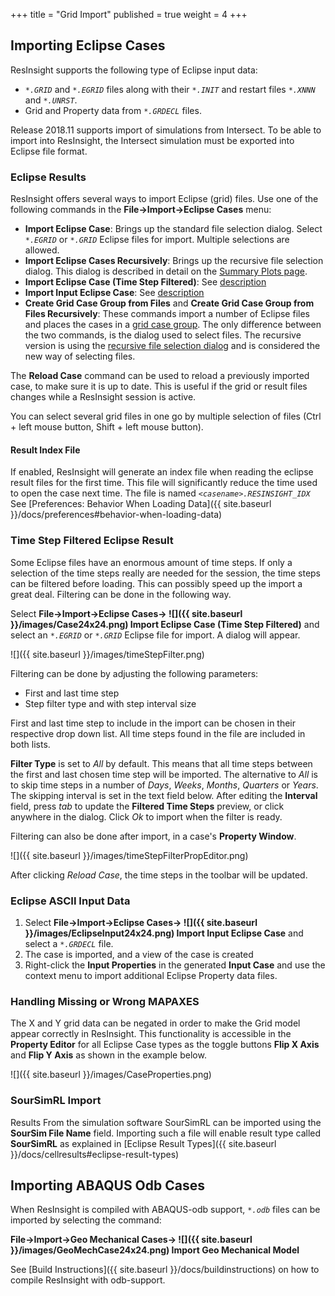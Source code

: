+++
title = "Grid Import"
published = true
weight = 4
+++

## Importing Eclipse Cases 
ResInsight supports the following type of Eclipse input data:

- _`*.GRID`_ and _`*.EGRID`_ files along with their _`*.INIT`_ and restart files _`*.XNNN`_ and _`*.UNRST`_. 
- Grid and Property data from  _`*.GRDECL`_ files.

<div class="note">
Release 2018.11 supports import of simulations from Intersect. To be able to import into ResInsight, the Intersect simulation must be exported into Eclipse file format.
</div>

### Eclipse Results
ResInsight offers several ways to import Eclipse (grid) files. Use one of the following commands in the **File->Import->Eclipse Cases** menu:
- **Import Eclipse Case**: Brings up the standard file selection dialog. Select _`*.EGRID`_ or _`*.GRID`_ Eclipse files for import. Multiple selections are allowed.
- **Import Eclipse Cases Recursively**: Brings up the recursive file selection dialog. This dialog is described in detail on the [Summary Plots page]({{site.baseurl}}/docs/summaryplots/#recursive-summary-file-import).
- **Import Eclipse Case (Time Step Filtered)**: See [description](#time-step-filtered-eclipse-result)
- **Import Input Eclipse Case**: See [description](#eclipse-ascii-input-data)
- **Create Grid Case Group from Files** and **Create Grid Case Group from Files Recursively**: These commands import a number of Eclipse files and places the cases in a [grid case group]({{site.baseurl}}/docs/casegroupsandstatistics/#creating-grid-case-groups). The only difference between the two commands, is the dialog used to select files. The recursive version is using the [recursive file selection dialog]({{site.baseurl}}/docs/summaryplots/#recursive-summary-file-import) and is considered the new way of selecting files.

The **Reload Case** command can be used to reload a previously imported case, to make sure it is up to date. This is useful if the grid or result files changes while a ResInsight session is active.

<div class="note">
You can select several grid files in one go by multiple selection of files (Ctrl + left mouse button, Shift + left mouse button). 
</div>

#### Result Index File

If enabled, ResInsight will generate an index file when reading the eclipse result files for the first time. This file will significantly reduce the time used to open the case next time. The file is named _`<casename>.RESINSIGHT_IDX`_
See [Preferences: Behavior When Loading Data]({{ site.baseurl }}/docs/preferences#behavior-when-loading-data)

### Time Step Filtered Eclipse Result
Some Eclipse files have an enormous amount of time steps. If only a selection of the time steps really are needed for the session, the time steps can be filtered before loading. This can possibly speed up the import a great deal. Filtering can be done in the following way.

Select **File->Import->Eclipse Cases-> ![]({{ site.baseurl }}/images/Case24x24.png) Import Eclipse Case (Time Step Filtered)** and select an _`*.EGRID`_ or _`*.GRID`_ Eclipse file for import. A dialog will appear.

![]({{ site.baseurl }}/images/timeStepFilter.png)

Filtering can be done by adjusting the following parameters:
* First and last time step
* Step filter type and with step interval size 

First and last time step to include in the import can be chosen in their respective drop down list. All time steps found in the file are included in both lists.

**Filter Type** is set to *All* by default. This means that all time steps between the first and last chosen time step will be imported. The alternative to *All* is to skip time steps in a number of *Days*, *Weeks*, *Months*, *Quarters* or *Years*. The skipping interval is set in the text field below. After editing the **Interval** field, press *tab* to update the **Filtered Time Steps** preview, or click anywhere in the dialog. Click *Ok* to import when the filter is ready.

Filtering can also be done after import, in a case's **Property Window**.

![]({{ site.baseurl }}/images/timeStepFilterPropEditor.png)

After clicking *Reload Case*, the time steps in the toolbar will be updated.

### Eclipse ASCII Input Data
1. Select **File->Import->Eclipse Cases-> ![]({{ site.baseurl }}/images/EclipseInput24x24.png) Import Input Eclipse Case** and select a _`*.GRDECL`_ file.
2. The case is imported, and a view of the case is created
3. Right-click the **Input Properties** in the generated **Input Case** and use the context menu to import additional Eclipse Property data files.

### Handling Missing or Wrong MAPAXES

The X and Y grid data can be negated in order to make the Grid model appear correctly in ResInsight. This functionality is accessible in the **Property Editor** for all Eclipse Case types as the toggle buttons **Flip X Axis** and **Flip Y Axis** as shown in the example below.
 
![]({{ site.baseurl }}/images/CaseProperties.png)

### SourSimRL Import

Results From the simulation software SourSimRL can be imported using the **SourSim File Name** field. Importing such a file will enable result type called **SourSimRL** as explained in [Eclipse Result Types]({{ site.baseurl }}/docs/cellresults#eclipse-result-types)   

## Importing ABAQUS Odb Cases
When ResInsight is compiled with ABAQUS-odb support, _`*.odb`_ files can be imported by selecting the command:

**File->Import->Geo Mechanical Cases-> ![]({{ site.baseurl }}/images/GeoMechCase24x24.png) Import Geo Mechanical Model** 

See [Build Instructions]({{ site.baseurl }}/docs/buildinstructions) on how to compile ResInsight with odb-support.
